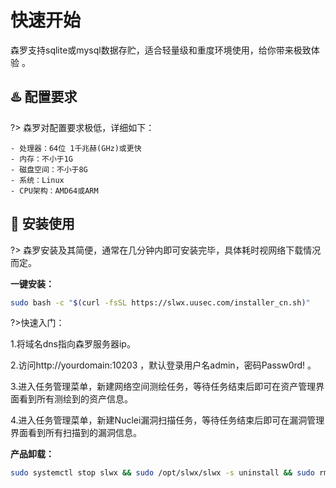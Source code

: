 # 快速开始
森罗支持sqlite或mysql数据存贮，适合轻量级和重度环境使用，给你带来极致体验 。



##  :hotsprings: 配置要求 <!-- {docsify-ignore} -->
?> 森罗对配置要求极低，详细如下：

  ```
  - 处理器：64位 1千兆赫(GHz)或更快
  - 内存：不小于1G
  - 磁盘空间：不小于8G
  - 系统：Linux
  - CPU架构：AMD64或ARM
  ```



## :rocket: 安装使用 <!-- {docsify-ignore} -->
?> 森罗安装及其简便，通常在几分钟内即可安装完毕，具体耗时视网络下载情况而定。

**一键安装：**

```bash
sudo bash -c "$(curl -fsSL https://slwx.uusec.com/installer_cn.sh)"
```



?>快速入门：

1.将域名dns指向森罗服务器ip。

2.访问http://yourdomain:10203 ，默认登录用户名admin，密码Passw0rd! 。

3.进入任务管理菜单，新建网络空间测绘任务，等待任务结束后即可在资产管理界面看到所有测绘到的资产信息。

4.进入任务管理菜单，新建Nuclei漏洞扫描任务，等待任务结束后即可在漏洞管理界面看到所有扫描到的漏洞信息。



**产品卸载：**

```bash
sudo systemctl stop slwx && sudo /opt/slwx/slwx -s uninstall && sudo rm -rf /opt/slwx
```

